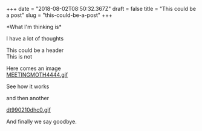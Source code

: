 +++
date = "2018-08-02T08:50:32.367Z"
draft = false
title = "This could be a post"
slug = "this-could-be-a-post"
+++

\*What I'm thinking is\*

I have a lot of thoughts

This could be a header  
This is not

Here comes an image  
[MEETINGMOTH4444.gif](/images/2018/08/02/meetingmoth4444.gif)

See how it works

and then another

[dt990210dhc0.gif](/images/2018/08/02/dt990210dhc0.gif)

And finally we say goodbye.